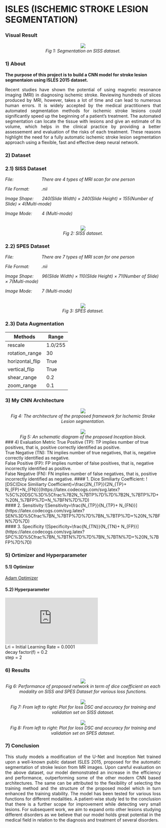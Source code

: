 # ISLES (ISCHEMIC STROKE LESION SEGMENTATION)

### Visual Result
<div align="center">
 <img src="./assets/result.fig.gif">
 <br>
 <em align="center">Fig 1: Segmentation on SISS dataset.</em>
</div>

### 1) About
**The purpose of this project is to build a CNN model for stroke lesion segmentaion using ISLES 2015 dataset.**
<p align="justify">Recent studies have shown the potential of using magnetic resonance imaging (MRI) in diagnosing ischemic stroke. Reviewing hundreds of slices produced by MRI, however, takes a lot of time and can lead to numerous human errors. It is widely accepted by the medical practitioners that automated segmentation methods for ischemic stroke lesions could significantly speed up the beginning of a patient’s treatment. The automated segmentation can locate the tissue with lesions and give an estimate of its volume, which helps in the clinical practice by providing a better assessement and evaluation of the risks of each treatment. These reasons highlight the need for a fully automatic ischemic stroke lesion segmentation approach using a flexible, fast and effective deep neural network.</p>

### 2) Dataset
### 2.1) SISS Dataset

*File:&nbsp;&nbsp;&nbsp;&nbsp;&nbsp;&nbsp;&nbsp;&nbsp;&nbsp;&nbsp;&nbsp;&nbsp;&nbsp;&nbsp;&nbsp;&nbsp;&nbsp;&nbsp;&nbsp;
&nbsp;&nbsp;&nbsp;There are 4 types of MRI scan for one person*

*File Format:&nbsp;&nbsp;&nbsp;&nbsp;&nbsp;&nbsp;&nbsp;&nbsp;&nbsp;
.nii*

*Image Shape:&nbsp;&nbsp;&nbsp;&nbsp;&nbsp;&nbsp;
240(Slide Width) × 240(Slide Height) × 155(Number of Slide) × 4(Multi-mode)*

*Image Mode:&nbsp;&nbsp;&nbsp;&nbsp;&nbsp;&nbsp;&nbsp;
4 (Multi-mode)*

<br>
<div align="center">
  <img src="./assets/siss.jpg">
 <br>
 <em align="center">Fig 2: SISS dataset.</em>
</div>


### 2.2) SPES Dataset

*File:&nbsp;&nbsp;&nbsp;&nbsp;&nbsp;&nbsp;&nbsp;&nbsp;&nbsp;&nbsp;&nbsp;&nbsp;&nbsp;&nbsp;&nbsp;&nbsp;&nbsp;&nbsp;&nbsp;
&nbsp;&nbsp;&nbsp;There are 7 types of MRI scan for one person*

*File Format:&nbsp;&nbsp;&nbsp;&nbsp;&nbsp;&nbsp;&nbsp;&nbsp;&nbsp;
.nii*

*Image Shape:&nbsp;&nbsp;&nbsp;&nbsp;&nbsp;&nbsp;
96(Slide Width) × 110(Slide Height) × 71(Number of Slide) × 7(Multi-mode)*

*Image Mode:&nbsp;&nbsp;&nbsp;&nbsp;&nbsp;&nbsp;&nbsp;
7 (Multi-mode)*

<br>
<div align="center">
  <img src="./assets/spes.jpg">
 <br>
 <em align="center">Fig 3: SPES dataset.</em>
</div>

### 2.3) Data Augmentation
|    Methods    |     Range     |
| ------------- | ------------- |
|   rescale     |   1.0/255     |
|rotation_range |    30         |
|horizontal_flip|    True       |
|vertical_flip  |    True       |
|shear_range    |    0.2        |
|zoom_range     |    0.1        |

### 3) My CNN Architecture
<div align="center">
 <img src="./assets/model.png">
 <br>
 <em align="center">Fig 4: The architecture of the proposed framework for Ischemic Stroke Lesion segmentation.</em>
 <br>
 <br>
 <img src="./assets/block.png">
 <br>
 <em align="center">Fig 5:  An schematic diagram of the proposed Inception block.</em>
</div>
### 4) Evaluation Metric
True Positive (TP): TP implies number of true positives, that is, positive correctly identified as positive.
<br>
True Negative (TN): TN implies number of true negatives, that is, negative correctly identified as negative.
<br>
False Positive (FP): FP implies number of false positives, that is, negative incorrectly identified as positive.
<br>
False Negative (FN): FN implies number of false negatives, that is, positive incorrectly identified as negative.
#### 1. Dice Similiarty Coefficient:
![DSC(Dice Similiarty Coefficient)=\frac{2N_{TP}}{2N_{TP}+ N_{FP}+N_{FN}}](https://latex.codecogs.com/svg.latex?%5C%20DSC%3D%5Cfrac%7B2N_%7BTP%7D%7D%7B2N_%7BTP%7D&plus;%20N_%7BFP%7D&plus;N_%7BFN%7D%7D)
<br>
#### 2. Sensitivity
![Sensitivity=\frac{N_{TP}}{N_{TP}+ N_{FN}}](https://latex.codecogs.com/svg.latex?SEN%3D%5Cfrac%7BN_%7BTP%7D%7D%7BN_%7BTP%7D&plus;%20N_%7BFN%7D%7D)
<br>
#### 3. Specificity
![Specificity=\frac{N_{TN}}{N_{TN}+ N_{FP}}](https://latex.codecogs.com/svg.latex?SPC%3D%5Cfrac%7BN_%7BTN%7D%7D%7BN_%7BTN%7D&plus;%20N_%7BFP%7D%7D)

### 5) Ortimizer and Hyperparameter
#### 5.1) Optimizer 
[Adam Optimizer](https://arxiv.org/pdf/1412.6980.pdf)
#### 5.2) Hyperparameter
![LearningRate=Lr_i * f^{(epoch / step)}](https://latex.codecogs.com/svg.latex?LearningRate%3DLr_i%20*%20f%5E%7B%28epoch%20/%20step%29%7D)
<br>
Lri = Initial Learning Rate = 0.0001
<br>
decay factor(f) = 0.2
<br>
step = 2

### 6) Results
<div align="center">
 <img src="./assets/result.png">
 <br>
 <em align="center">Fig 6: Performance of proposed network in term of dice coefficient on each modality on SISS and SPES Dataset for
various loss functions.</em>
 <br>
 <br>
 <img src="./assets/siss-plot.png">
 <br>
 <em align="center">Fig 7: From left to right: Plot for loss DSC and accuracy for training and validation set on SISS dataset.
</em>
 <br>
 <br>
 <img src="./assets/spes-plot.png">
 <br>
 <em align="center">Fig 8: From left to right: Plot for loss DSC and accuracy for training and validation set on SPES dataset.</em>
</div>

### 7) Conclusion
<p align="justify">This study models a modification of the U-Net and Inception
Net trained upon a well-known public dataset ISLES 2015,
proposed for the automatic segmentation of stroke lesion from
MR images. Upon careful evaluation on the above dataset,
our model demonstrated an increase in the efficiency and
performance, outperforming some of the other modern CNN
based architectures. The same can be attributed to the flexibility of selecting the training method and the structure of the
proposed model which in turn enhanced the training stability.
The model has been tested for various loss functions for
different modalities. A patient-wise study led to the conclusion that there is a further scope for improvement while detecting
very small lesions. For subsequent work, we aim to expand
onto other lesions studying different disorders as we believe
that our model holds great potential in the medical field in
relation to the diagnosis and treatment of several disorders.
</p>




